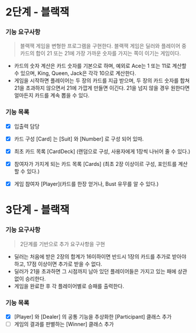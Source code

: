 # 2단계 - 블랙잭
### 기능 요구사항
> 블랙잭 게임을 변형한 프로그램을 구현한다. 블랙잭 게임은 딜러와 플레이어 중 카드의 합이 21 또는 21에 가장 가까운 숫자를 가지는 쪽이 이기는 게임이다.

* 카드의 숫자 계산은 카드 숫자를 기본으로 하며, 예외로 Ace는 1 또는 11로 계산할 수 있으며, King, Queen, Jack은 각각 10으로 계산한다.
* 게임을 시작하면 플레이어는 두 장의 카드를 지급 받으며, 두 장의 카드 숫자를 합쳐 21을 초과하지 않으면서 21에 가깝게 만들면 이긴다. 21을 넘지 않을 경우 원한다면 얼마든지 카드를 계속 뽑을 수 있다.

### 기능 목록

- [x] 입출력 담당
- [x] 카드 구성 [Card] 는 [Suit] 와 [Number] 로 구성 되어 있따.
- [x] 최초 카드 목록 [CardDeck] (랜덤으로 구성, 사용자에게 1장씩 나뉘어 줄 수 있다.)
- [x] 참여자가 가지게 되는 카드 목록 [Cards] (최초 2장 이상이르 구성, 포인트를 계산 할 수 있다.)
- [x] 게임 참여자 [Player](카드를 한장 얻거나, Bust 유무를 알 수 있다.)


# 3단계 - 블랙잭
### 기능 요구사항
> 2단계를 기반으로 추가 요구사항을 구현

* 딜러는 처음에 받은 2장의 합계가 16이하이면 반드시 1장의 카드를 추가로 받아야 하고, 17점 이상이면 추가로 받을 수 없다.
* 딜러가 21을 초과하면 그 시점까지 남아 있던 플레이어들은 가지고 있는 패에 상관 없이 승리한다.
* 게임을 완료한 후 각 플레이어별로 승패를 출력한다.

### 기능 목록

- [x] [Player] 와 [Dealer] 의 공통 기능을 추상화한 [Participant] 클래스 추가
- [ ] 게임의 결과를 판별하는 [Winner] 클래스 추가
